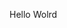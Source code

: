 Hello Wolrd


























































































































































































































































































































































































































































































































































































































































































































































































































































































































































































































































































































































































































































































































































































































































































































































































































































































































